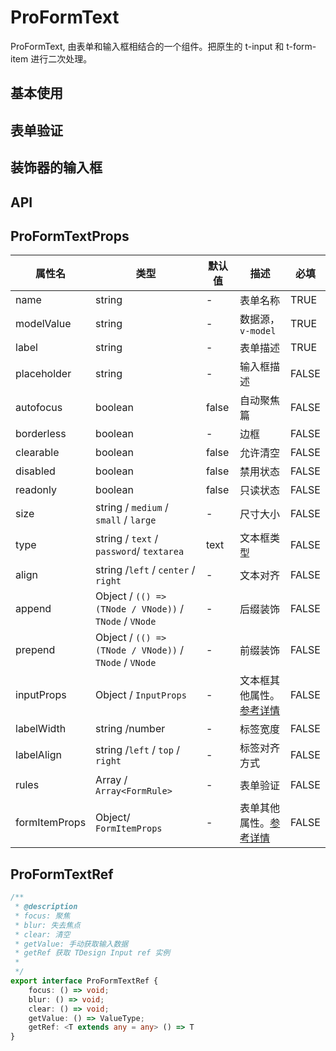 <script setup lang="ts">
import BasicProFormText from '../demo/ProFormText/BasicProFormText.vue';
import FormRuleForm from '../demo/ProFormText/FormRuleForm.vue';
import DectoraFormText from '../demo/ProFormText/DectoraFormText.vue';


</script>
# ProFormText

ProFormText, 由表单和输入框相结合的一个组件。把原生的 t-input 和 t-form-item 进行二次处理。

## 基本使用

<BasicProFormText/>

## 表单验证

<FormRuleForm/>

## 装饰器的输入框

<DectoraFormText/>

## API
## ProFormTextProps

|属性名|类型|默认值|描述|必填|
|------|------|------|------|------|
|name|string|-|表单名称|TRUE|
|modelValue|string|-|数据源，`v-model`|TRUE|
|label|string|-| 表单描述 |TRUE|
|placeholder|string|-| 输入框描述 |FALSE|
|autofocus|boolean|false| 自动聚焦篇 |FALSE|
|borderless|boolean|-| 边框 |FALSE|
|clearable|boolean|false| 允许清空 |FALSE|
|disabled|boolean|false| 禁用状态 |FALSE|
|readonly|boolean|false| 只读状态 |FALSE|
|size|string / `medium` / `small` / `large`|-| 尺寸大小 |FALSE|
|type|string / `text` / `password`/ `textarea` |text| 文本框类型 |FALSE|
|align|string /`left` / `center` / `right`|-| 文本对齐 |FALSE|
|append|Object / `(() => (TNode / VNode))` / `TNode` / `VNode`|-| 后缀装饰 |FALSE|
|prepend|Object / `(() => (TNode / VNode))` / `TNode` / `VNode`|-| 前缀装饰 |FALSE|
|inputProps|Object / `InputProps`|-| 文本框其他属性。[参考详情](https://tdesign.tencent.com/vue-next/components/input?tab=api "InputProps") |FALSE|
|labelWidth|string /number|-| 标签宽度 |FALSE|
|labelAlign|string /`left` / `top` / `right`|-| 标签对齐方式 |FALSE|
|rules|Array /` Array<FormRule>`|-| 表单验证 |FALSE|
|formItemProps|  Object/ `FormItemProps`|-| 表单其他属性。[参考详情](https://tdesign.tencent.com/vue-next/components/form?tab=api "FormProps") |FALSE|


## ProFormTextRef
```typescript
/**
 * @description
 * focus: 聚焦
 * blur: 失去焦点
 * clear: 清空
 * getValue: 手动获取输入数据
 * getRef 获取 TDesign Input ref 实例
 * 
 */
export interface ProFormTextRef {
    focus: () => void;
    blur: () => void;
    clear: () => void;
    getValue: () => ValueType;
    getRef: <T extends any = any> () => T
}
```